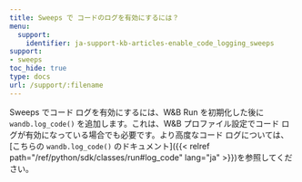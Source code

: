 ```yaml
---
title: Sweeps で コードのログを有効にするには？
menu:
  support:
    identifier: ja-support-kb-articles-enable_code_logging_sweeps
support:
- sweeps
toc_hide: true
type: docs
url: /support/:filename
---
```


Sweeps でコード ログを有効にするには、W&B Run を初期化した後に `wandb.log_code()` を追加します。これは、W&B プロファイル設定でコード ログが有効になっている場合でも必要です。より高度なコード ログについては、[こちらの `wandb.log_code()` のドキュメント]({{< relref path="/ref/python/sdk/classes/run#log_code" lang="ja" >}})を参照してください。